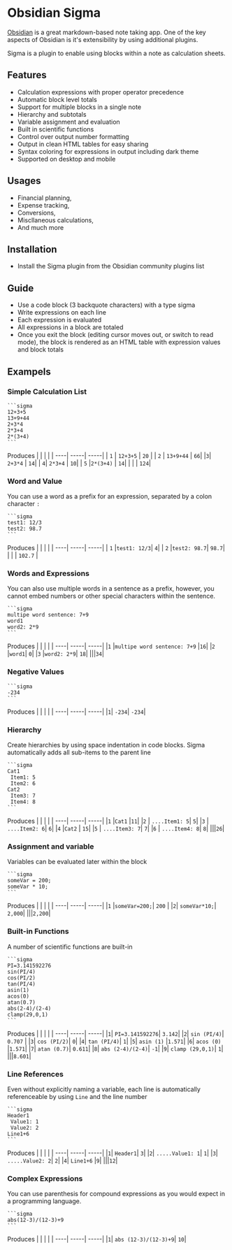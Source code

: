 # Obsidian Sigma
[Obsidian](https://obsidian.md) is a great markdown-based note taking app. One of the key aspects of Obsidian is it's extensibility by using additional plugins.

Sigma is a plugin to enable using blocks within a note as calculation sheets.

## Features
- Calculation expressions with proper operator precedence
- Automatic block level totals
- Support for multiple blocks in a single note
- Hierarchy and subtotals
- Variable assignment and evaluation
- Built in scientific functions
- Control over output number formatting
- Output in clean HTML tables for easy sharing
- Syntax coloring for expressions in output including dark theme
- Supported on desktop and mobile

## Usages
- Financial planning,
- Expense tracking,
- Conversions,
- Miscllaneous calculations,
- And much more

## Installation
- Install the Sigma plugin from the Obsidian community plugins list

## Guide
- Use a code block (3 backquote characters) with a type sigma
- Write expressions on each line
- Each expression is evaluated
- All expressions in a block are totaled
- Once you exit the block (editing cursor moves out, or switch to read mode), the block is rendered as an HTML table with expression values and block totals

## Exampels

### Simple Calculation List
````
```sigma
12+3+5
13+9+44
2+3*4
2*3+4
2*(3+4)
```
````
Produces
|  |  |  |
| ----| -----| -----|
| `1`	| `12+3+5`	| `20` |
| `2`	| `13+9+44`	| `66`|
|`3`|	`2+3*4`	| `14`|
| `4`|	`2*3+4`	| `10`|
| `5`	|`2*(3+4)`	| `14`|
| | | `124`| 


### Word and Value
You can use a word as a prefix for an expression, separated by a colon character `:`

````
```sigma
test1: 12/3
test2: 98.7
```
````
Produces
|  |  |  |
| ----| -----| -----|
| `1`	|`test1: 12/3`|	`4`|
| `2`	|`test2: 98.7`|	`98.7`|
| | | `102.7` |

### Words and Expressions
You can also use multiple words in a sentence as a prefix, however, you cannot embed numbers or other special characters within the sentence.
````
```sigma
multipe word sentence: 7+9
word1
word2: 2*9
```
````
Produces
|  |  |  |
| ----| -----| -----|
|`1`	|`multipe word sentence: 7+9`	|`16`|
|`2`	|`word1`|	`0`|
|`3`	|`word2: 2*9`|	`18`|
|||`34`|

### Negative Values
````
```sigma
-234
```
````
Produces
|  |  |  |
| ----| -----| -----|
|`1`|	`-234`|	`-234`|

### Hierarchy
Create hierarchies by using space indentation in code blocks. Sigma automatically adds all sub-items to the parent line
````
```sigma
Cat1
 Item1: 5
 Item2: 6
Cat2
 Item3: 7
 Item4: 8
```
````
Produces
|  |  |  |
| ----| -----| -----|
|`1`	|`Cat1`	|`11`|
|`2`	| `....Item1: 5`|	`5`|
|`3`	| `....Item2: 6`|	`6`|
|`4`	|`Cat2` |	`15`|
|`5`	| `....Item3: 7`|	`7`|
|`6`	| `....Item4: 8`|	`8`|
|||`26`|

### Assignment and variable
Variables can be evaluated later within the block
````
```sigma
someVar = 200;
someVar * 10;
```
````
Produces
|  |  |  |
| ----| -----| -----|
|`1`	|`someVar=200;`|	`200` |
|`2`|	`someVar*10;`|	`2,000`|
|||`2,200`|

### Built-in Functions
A number of scientific functions are built-in
````
```sigma
PI=3.141592276
sin(PI/4)
cos(PI/2)
tan(PI/4)
asin(1)
acos(0)
atan(0.7)
abs(2-4)/(2-4)
clamp(29,0,1)
```
````
Produces
|  |  |  |
| ----| -----| -----|
|`1`|	`PI=3.141592276`|	`3.142`|
|`2`|	`sin (PI/4)`|	`0.707` |
|`3`|	`cos (PI/2)`|	`0`|
|`4`|	`tan (PI/4)`|	`1`|
|`5`|	`asin (1)`	|`1.571`|
|`6`|	`acos (0)`	|`1.571`|
|`7`|	`atan (0.7)`|	`0.611`|
|`8`|	`abs (2-4)/(2-4)`|	`-1`|
|`9`|	`clamp (29,0,1)`|	`1`|
|||`8.601`|

### Line References
Even without explicitly naming a variable, each line is automatically referenceable by using `Line` and the line number
````
```sigma
Header1
 Value1: 1
 Value2: 2
Line1+6
```
````
Produces
|  |  |  |
| ----| -----| -----|
|`1`|	`Header1`|	`3`|
|`2`|	`.....Value1: 1`|	`1`|
|`3`|	`.....Value2: 2`|	`2`|
|`4`|	`Line1+6`	|`9`|
|||`12`|

### Complex Expressions
You can use parenthesis for compound expressions as you would expect in a programming language.
````
```sigma
abs(12-3)/(12-3)+9
```
````
Produces
|  |  |  |
| ----| -----| -----|
|`1`|	`abs (12-3)/(12-3)+9`|	`10`|

